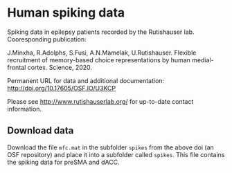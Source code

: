 # Human spiking data

Spiking data in epilepsy patients recorded by the Rutishauser lab. Cooresponding publication:

J.Minxha, R.Adolphs, S.Fusi, A.N.Mamelak, U.Rutishauser. Flexible recruitment of memory-based choice representations by human medial-frontal cortex. Science, 2020.

Permanent URL for data and additional documentation: http://doi.org/10.17605/OSF.IO/U3KCP

Please see http://www.rutishauserlab.org/ for up-to-date contact information.

## Download data

Download the file `mfc.mat` in the subfolder `spikes` from the above doi (an OSF repository) and place it into a subfolder called `spikes`. This file contains the spiking data for preSMA and dACC.

